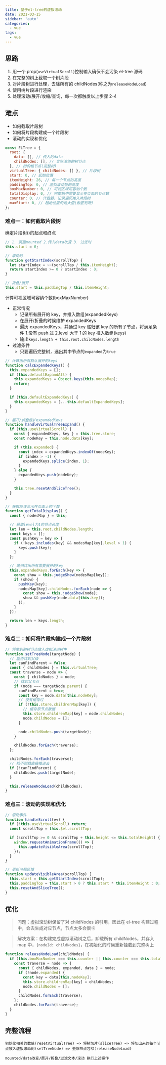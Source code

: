 ```yaml
---
title: 基于el-tree的虚拟滚动
date: 2021-03-15
sidebar: 'auto'
categories:
  - vue
tags:
  - vue
---
```


## 思路

1. 用一个 prop(`useVirtualScroll`)控制输入确保不会污染 el-tree 源码
2. 在完整的树上截取一个树片段
3. 对片段树进行处理，去除所有的 childNodes(称之为`releaseNodeLoad`)
4. 使用树片段进行渲染
5. 处理滚动/展开/收缩/查询，每一次都触发以上步骤 2-4

## 难点

- 如何截取片段树
- 如何将片段构建成一个片段树
- 滚动的实现和优化

```js
const ELTree = {
  root: {
    data: [], // 传入的data
    childNodes: [], // 实际渲染的树节点
  }, // 树的根节点(完整树)
  virtualTree: { childNodes: [] }, // 片段树
  start: 0, // 起始位置
  itemHeight: 26, // 每一个节点的高度
  paddingTop: 0, // 虚拟滚动垫的高度
  boxMaxNumber: 0, // 可视区域可容纳个数
  totalDisplay: 0, // 完整树中需要显示在页面的节点数
  counter: 0, // 计数器，记录遍历推入片段树
  maxStart: 0, // 起始位置的最大值(触底判断)
};
```

### 难点一：如何截取片段树

确定片段树()的起点和终点

```js
// 1. 页面mounted 2.传入data改变 3. 过滤时
this.start = 0;

// 滚动时
function getStartIndex(scrollTop) {
  let startIndex = ~~(scrollTop / this.itemHeight);
  return startIndex >= 0 ? startIndex : 0;
}

// 折叠/展开
this.start = this.paddingTop / this.itemHeight;
```

计算可视区域可容纳个数(boxMaxNumber)

- 正常情况
  - 记录所有展开的 key，并推入数组(expandedKeys)
  - 在展开/折叠的时候维护 expandedKeys
  - 遍历 expandedKeys，并通过 key 递归该 key 的所有子节点，将满足条件 1.没有 push 过 2.level 大于 1 的 key 推入数组(keys)
  - 输出`keys.length + this.root.childNodes.length`
- 过滤条件
  - 只要遍历完整树，选出其中节点的`expanded`为`true`

```js
// 计算出所有默认展开的keys
function calcExpandedKeys() {
  this.expandedKeys = [];
  if (this.defaultExpandAll) {
    this.expandedKeys = Object.keys(this.nodesMap);
    return;
  }

  if (this.defaultExpandedKeys) {
    this.expandedKeys = [...this.defaultExpandedKeys];
  }
}

// 展开/折叠维护expandedKeys
function handleVirtualTreeExpand() {
  if (this.useVirtualScroll) {
    const { expandedKeys, key } = this.tree.store;
    const nodeKey = this.node.data[key];

    if (this.expanded) {
      const index = expandedKeys.indexOf(nodeKey);
      if (index > -1) {
        expandedKeys.splice(index, 1);
      }
    } else {
      expandedKeys.push(nodeKey);
    }

    this.tree.resetAndSliceTree();
  }
}

// 获取应该显示在页面上的个数
function getTotalDisplay() {
  const { nodesMap } = this;

  // 获取level为1的节点长度
  let len = this.root.childNodes.length;
  const keys = [];
  const pushKey = key => {
    if (!keys.includes(key) && nodesMap[key].level > 1) {
      keys.push(key);
    }
  };

  // 递归找出所有需要展开的key
  this.expandedKeys.forEach(key => {
    const show = this.judgeShow(nodesMap[key]);
    if (show) {
      pushKey(key);
      nodesMap[key].childNodes.forEach(node => {
        const show = this.judgeShow(node);
        show && pushKey(node.data[this.key]);
      });
    }
  });

  return len + keys.length;
}
```

### 难点二：如何将片段构建成一个片段树

```js
// 将拿到的树节点放入虚拟滚动树中
function setTreeNode(targetNode) {
  // 能否找到父级
  let canFindParent = false;
  const { childNodes } = this.virtualTree;
  const traverse = node => {
    const { childNodes } = node;
    // 找到父节点
    if (node === targetNode.parent) {
      canFindParent = true;
      const key = node.data[this.nodeKey];
      // 没有缓存过
      if (!this.store.childrenMap[key]) {
        // 缓存原节点数据
        this.store.childrenMap[key] = node.childNodes;
        node.childNodes = [];
      }

      node.childNodes.push(targetNode);
    }

    childNodes.forEach(traverse);
  };

  childNodes.forEach(traverse);
  // 找不到就直接推进去
  if (!canFindParent) {
    childNodes.push(targetNode);
  }

  this.releaseNodeLoad(childNodes);
}
```

### 难点三：滚动的实现和优化

```js
// 滚动事件
function handleScroll(ev) {
  if (!this.useVirtualScroll) return;
  const scrollTop = this.$el.scrollTop;

  if (scrollTop >= 0 && scrollTop + this.height <= this.totalHeight) {
    window.requestAnimationFrame(() => {
      this.updateVisibleArea(scrollTop);
    });
  }
}

// 更新可视区域
function updateVisibleArea(scrollTop) {
  this.start = this.getStartIndex(scrollTop);
  this.paddingTop = this.start > 0 ? this.start * this.itemHeight : 0;
  this.resetAndSliceTree();
}
```

## 优化

> 问题：虚拟滚动树保留了对 childNodes 的引用，因此在 el-tree 构建过程中，会去生成对应节点，节点太多会很卡

> 解决方案：在构建完成虚拟滚动树之后，卸载所有 childNodes，并存入 map 中，`{nodeId: childNodes}`，在初始化的时候重新挂载到完整树上

```js
function releaseNodeLoad(childNodes) {
  if (this.boxMaxNumber === this.counter || this.counter === this.totalDisplay) {
    const traverse = node => {
      const { childNodes, expanded, data } = node;
      if (!node.expanded) {
        const key = data[this.nodeKey];
        this.store.childrenMap[key] = childNodes;
        node.childNodes = [];
      }
      childNodes.forEach(traverse);
    };
    childNodes.forEach(traverse);
  }
}
```

## 完整流程

```
初始化相关的数值(resetVirtualTree) => 将树切片(sliceTree) => 将切出来的每个节点放入虚拟滚动树(setTreeNode) => 去除节点包袱(releaseNodeLoad)

mounted/data改变/展开/折叠/过滤文本/滚动 执行上述操作
```
